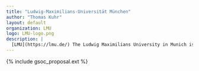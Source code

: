 ```yaml
---
title: "Ludwig-Maximilians-Universität München"
author: "Thomas Kuhr"
layout: default
organization: LMU
logo: LMU-logo.png
description: |
  [LMU](https://lmu.de/) The Ludwig Maximilians University in Munich is one of the leading universities in Europe with a history going back over 500 years. It stands for a demanding academic education and outstanding research. 
---
```


{% include gsoc_proposal.ext %}
